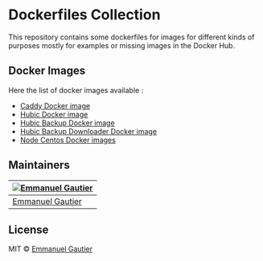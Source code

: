 # Dockerfiles Collection

This repository contains some dockerfiles for images for different kinds of purposes mostly for examples or missing images in the Docker Hub.

## Docker Images

Here the list of docker images available :
* [Caddy Docker image](https://github.com/emmanuelgautier/dockerfiles/tree/master/caddy)
* [Hubic Docker image](https://github.com/emmanuelgautier/dockerfiles/tree/master/hubic)
* [Hubic Backup Docker image](https://github.com/emmanuelgautier/dockerfiles/tree/master/hubic-backup)
* [Hubic Backup Downloader Docker image](https://github.com/emmanuelgautier/dockerfiles/tree/master/hubic-backup-downloader)
* [Node Centos Docker images](https://github.com/emmanuelgautier/dockerfiles/tree/master/node)

## Maintainers

[![Emmanuel Gautier](https://avatars0.githubusercontent.com/u/2765366?s=144)](https://www.emmanuelgautier.com) |
--- |
[Emmanuel Gautier](https://www.emmanuelgautier.com) |

## License

MIT © [Emmanuel Gautier](https://www.emmanuelgautier.com)
